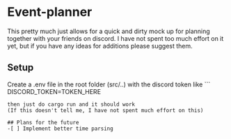# Event-planner
This pretty much just allows for a quick and dirty mock up for planning together with your friends on discord. I have not spent too much effort on it yet, but if you have any ideas for additions please suggest them.

## Setup
Create a .env file in the root folder (src/..) with the discord token like ```
DISCORD_TOKEN=TOKEN_HERE
```
then just do cargo run and it should work
(If this doesn't tell me, I have not spent much effort on this)

## Plans for the future
-[ ] Implement better time parsing
